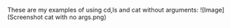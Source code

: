 These are my examples of using cd,ls and cat without arguments:
![Image](Screenshot cat with no args.png)

